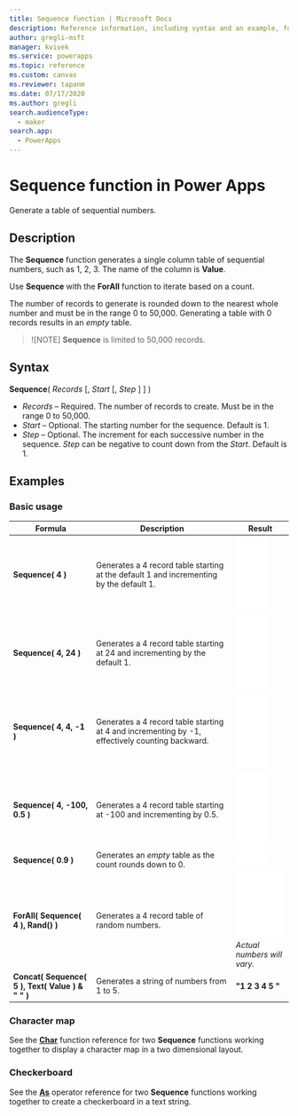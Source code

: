 ```yaml
---
title: Sequence function | Microsoft Docs
description: Reference information, including syntax and an example, for the Sequence function in Power Apps
author: gregli-msft
manager: kvivek
ms.service: powerapps
ms.topic: reference
ms.custom: canvas
ms.reviewer: tapanm
ms.date: 07/17/2020
ms.author: gregli
search.audienceType: 
  - maker
search.app: 
  - PowerApps
---
```

# Sequence function in Power Apps
Generate a table of sequential numbers.

## Description
The **Sequence** function generates a single column table of sequential numbers, such as 1, 2, 3.  The name of the column is **Value**.

Use **Sequence** with the **ForAll** function to iterate based on a count.

The number of records to generate is rounded down to the nearest whole number and must be in the range 0 to 50,000.  Generating a table with 0 records results in an *empty* table.

> ![NOTE]
> **Sequence** is limited to 50,000 records.

## Syntax
**Sequence**( *Records* [, *Start* [, *Step* ] ] )

* *Records* – Required. The number of records to create.  Must be in the range 0 to 50,000.
* *Start* – Optional.  The starting number for the sequence.  Default is 1.
* *Step* – Optional.  The increment for each successive number in the sequence.  *Step* can be negative to count down from the *Start*.  Default is 1.

## Examples

### Basic usage

| Formula | Description | Result |
| --- | --- | --- |
| **Sequence( 4 )** | Generates a 4 record table starting at the default 1 and incrementing by the default 1. | ![](media/function-sequence/sequence-4.png) |
| **Sequence( 4, 24 )** | Generates a 4 record table starting at 24 and incrementing by the default 1. | ![](media/function-sequence/sequence-4-24.png) |
| **Sequence( 4, 4, -1 )** | Generates a 4 record table starting at 4 and incrementing by -1, effectively counting backward. | ![](media/function-sequence/sequence-4-4-n1.png) |
| **Sequence( 4, -100, 0.5 )** | Generates a 4 record table starting at -100 and incrementing by 0.5. | ![](media/function-sequence/sequence-4-n100-p5.png) |
| **Sequence( 0.9 )** | Generates an *empty* table as the count rounds down to 0. | ![](media/function-sequence/sequence-empty.png) | 
| **ForAll( Sequence( 4 ), Rand() )** | Generates a 4 record table of random numbers. | ![](media/function-sequence/sequence-4-random.png)<br>*Actual numbers will vary.* |
| **Concat( Sequence( 5 ), Text( Value ) & " " )** | Generates a string of numbers from 1 to 5. | **"1 2 3 4 5 "** | 

### Character map

See the [**Char**](function-char.md#display-a-character-map) function reference for two **Sequence** functions working together to display a character map in a two dimensional layout.

### Checkerboard

See the [**As**](operators.md#as) operator reference for two **Sequence** functions working together to create a checkerboard in a text string.




